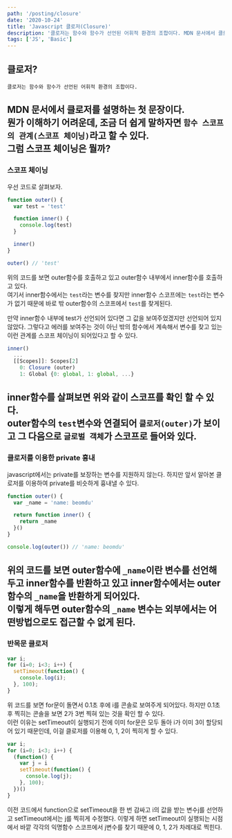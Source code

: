 ```yaml
---
path: '/posting/closure'
date: '2020-10-24'
title: 'Javascript 클로저(Closure)'
description: '클로저는 함수와 함수가 선언된 어휘적 환경의 조합이다. MDN 문서에서 클로저를 설명하는 첫 문장이다. 뭔가 이해하기 어려운데, 조금 더 쉽게 말하자면 `함수 스코프의 관계(스코프 체이닝)`라고 할 수 있다.'
tags: ['JS', 'Basic']
---
```

## 클로저?
``` mdn
클로저는 함수와 함수가 선언된 어휘적 환경의 조합이다.
```
MDN 문서에서 클로저를 설명하는 첫 문장이다.<br>
뭔가 이해하기 어려운데, 조금 더 쉽게 말하자면 `함수 스코프의 관계(스코프 체이닝)`라고 할 수 있다.<br>
그럼 스코프 체이닝은 뭘까?
---
### 스코프 체이닝
우선 코드로 살펴보자.

```js
function outer() {
  var test = 'test'

  function inner() {
    console.log(test)
  }

  inner()
}

outer() // 'test'
```
위의 코드를 보면 outer함수를 호출하고 있고 outer함수 내부에서 inner함수를 호출하고 있다.<br>
여기서 inner함수에서는 `test`라는 변수를 찾지만 inner함수 스코프에는 `test`라는 변수가 없기 때문에 바로 밖 outer함수의 스코프에서 `test`를 찾게된다.

만약 inner함수 내부에 test가 선언되어 있다면 그 값을 보여주었겠지만 선언되어 있지 않았다. 그렇다고 에러를 보여주는 것이 아닌 밖의 함수에서 계속해서 변수를 찾고 있는 이런 관계를 스코프 체이닝이 되어있다고 할 수 있다.

```js
inner()
  ...
  [[Scopes]]: Scopes[2]
    0: Closure (outer)
    1: Global {0: global, 1: global, ...}
```
inner함수를 살펴보면 위와 같이 스코프를 확인 할 수 있다.<br>
outer함수의 `test`변수와 연결되어 `클로저(outer)`가 보이고 그 다음으로 `글로벌 객체`가 스코프로 들어와 있다.
---
### 클로저를 이용한 private 흉내
javascript에서는 private를 보장하는 변수를 지원하지 않는다.
하지만 앞서 알아본 클로저를 이용하여 private를 비슷하게 흉내낼 수 있다.

```js
function outer() {
  var _name = 'name: beomdu'

  return function inner() {
    return _name
  }()
}

console.log(outer()) // 'name: beomdu'
```
위의 코드를 보면 outer함수에 `_name`이란 변수를 선언해두고 inner함수를 반환하고 있고 inner함수에서는 outer함수의 `_name`을 반환하게 되어있다.<br>
이렇게 해두면 outer함수의 `_name` 변수는 외부에서는 어떤방법으로도 접근할 수 없게 된다.
---
### 반목문 클로저
```js
var i;
for (i=0; i<3; i++) {
  setTimeout(function() {
    console.log(i);
  }, 100);
}
```
위 코드를 보면 for문이 돌면서 0.1초 후에 i를 콘솔로 보여주게 되어있다.
하지만 0.1초 후 찍히는 콘솔을 보면 2가 3번 찍혀 있는 것을 확인 할 수 있다.
<br>
이런 이유는 setTimeout이 실행되기 전에 이미 for문은 모두 돌아 i가 이미 3이 할당되어 있기 때문인데, 이걸 클로저를 이용해 0, 1, 2이 찍히게 할 수 있다.

```js
var i;
for (i=0; i<3; i++) {
  (function() {
    var j = i
    setTimeout(function() {
      console.log(j);
    }, 100);
  })()
}
```
이전 코드에서 function으로 setTimeout을 한 번 감싸고 i의 값을 받는 변수j를 선언하고 setTimeout에서는 j를 찍히게 수정했다.
이렇게 하면 setTimeout이 실행되는 시점에서 바깥 각각의 익명함수 스코프에서 j변수를 찾기 때문에 0, 1, 2가 차례대로 찍힌다.